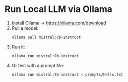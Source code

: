 # Run Local LLM via Ollama

1. Install Ollama → https://ollama.com/download
2. Pull a model:
   ```bash
   ollama pull mistral:7b-instruct
   ```
3. Run it:
   ```bash
   ollama run mistral:7b-instruct
   ```
4. Or test with a prompt file:
   ```bash
   ollama run mistral:7b-instruct < prompts/hello.txt
   ```
